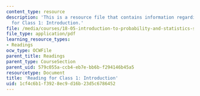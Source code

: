 ```yaml
---
content_type: resource
description: 'This is a resource file that contains information regarding reading
  for Class 1: Introduction.'
file: /media/courses/18-05-introduction-to-probability-and-statistics-spring-2014/1cf4c6b1f3928ec9d16b23d5c6786452_MIT18_05S14Class1Intro.pdf
file_type: application/pdf
learning_resource_types:
- Readings
ocw_type: OCWFile
parent_title: Readings
parent_type: CourseSection
parent_uid: 579c055a-ccb4-eb7e-bb6b-f294146b45a5
resourcetype: Document
title: 'Reading for Class 1: Introduction'
uid: 1cf4c6b1-f392-8ec9-d16b-23d5c6786452
---
```

